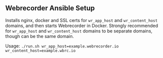 ## Webrecorder Ansible Setup

Installs nginx, docker and SSL certs for `wr_app_host` and `wr_content_host` domains, and then starts Webrecorder in Docker.
Strongly recommended for `wr_app_host` and `wr_content_host` domains to be separate domains, though can be the same domain.

Usage: `./run.sh wr_app_host=example.webrecorder.io wr_content_host=example.wbrc.io`


